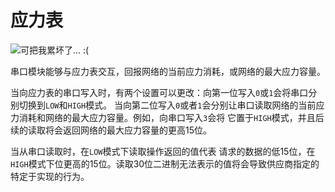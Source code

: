 # 应力表
![可把我累坏了... :(](block:create:stressometer)

串口模块能够与应力表交互，回报网络的当前应力消耗，或网络的最大应力容量。

当向应力表的串口写入时，有两个设置可以更改：向第一位写入`0`或`1`会将串口分别切换到`LOW`和`HIGH`模式。 当向第二位写入`0`或者`1`会分别让串口读取网络的当前应力消耗和网络的最大应力容量。例如，向串口写入`3`会将 它置于`HIGH`模式，并且后续的读取将会返回网络的最大应力容量的更高15位。

当从串口读取时，在`LOW`模式下读取操作返回的值代表 请求的数据的低15位，在`HIGH`模式下位更高的15位。读取30位二进制无法表示的值将会导致供应商指定的特定于实现的行为。
